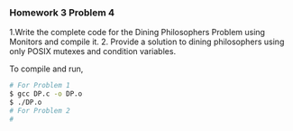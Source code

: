 ### Homework 3 Problem 4
1.Write the complete code for the Dining Philosophers Problem using Monitors and compile it. 
2. Provide a solution to dining philosophers using only POSIX mutexes and condition variables.

To compile and run,
```bash
# For Problem 1
$ gcc DP.c -o DP.o
$ ./DP.o
# For Problem 2
# 
